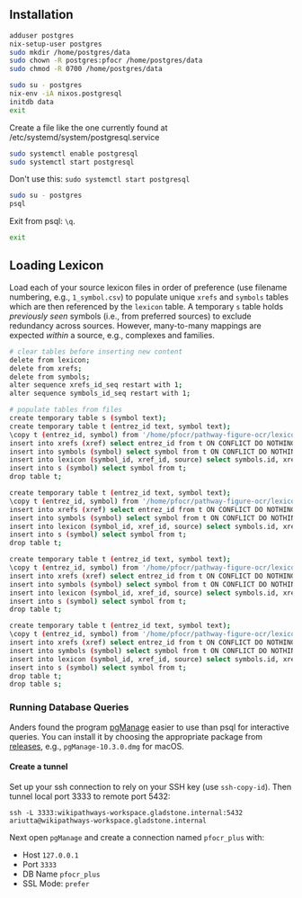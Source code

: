 ## Installation

```sh
adduser postgres
nix-setup-user postgres
sudo mkdir /home/postgres/data
sudo chown -R postgres:pfocr /home/postgres/data
sudo chmod -R 0700 /home/postgres/data
```

```sh
sudo su - postgres
nix-env -iA nixos.postgresql
initdb data
exit
```

Create a file like the one currently found at /etc/systemd/system/postgresql.service

```sh
sudo systemctl enable postgresql
sudo systemctl start postgresql
```

Don't use this: `sudo systemctl start postgresql`

```sh
sudo su - postgres
psql
```

Exit from psql: `\q`.

```sh
exit
```

## Loading Lexicon

Load each of your source lexicon files in order of preference (use filename numbering, e.g., `1_symbol.csv`) to populate unique `xrefs` and `symbols` tables which are then referenced by the `lexicon` table. A temporary `s` table holds _previously seen_ symbols (i.e., from preferred sources) to exclude redundancy across sources. However, many-to-many mappings are expected _within_ a source, e.g., complexes and families.

```sh
# clear tables before inserting new content
delete from lexicon;
delete from xrefs;
delete from symbols;
alter sequence xrefs_id_seq restart with 1;
alter sequence symbols_id_seq restart with 1;

# populate tables from files
create temporary table s (symbol text);
create temporary table t (entrez_id text, symbol text);
\copy t (entrez_id, symbol) from '/home/pfocr/pathway-figure-ocr/lexicon/1_symbol.csv' with (delimiter ',', format csv, header);
insert into xrefs (xref) select entrez_id from t ON CONFLICT DO NOTHING;
insert into symbols (symbol) select symbol from t ON CONFLICT DO NOTHING;
insert into lexicon (symbol_id, xref_id, source) select symbols.id, xrefs.id,'hgnc_symbol' from t inner join xrefs on xrefs.xref=t.entrez_id inner join symbols on symbols.symbol=t.symbol ON CONFLICT DO NOTHING;
insert into s (symbol) select symbol from t;
drop table t;

create temporary table t (entrez_id text, symbol text);
\copy t (entrez_id, symbol) from '/home/pfocr/pathway-figure-ocr/lexicon/2_bioentities.csv' with (delimiter ',', format csv, header);
insert into xrefs (xref) select entrez_id from t ON CONFLICT DO NOTHING;
insert into symbols (symbol) select symbol from t ON CONFLICT DO NOTHING;
insert into lexicon (symbol_id, xref_id, source) select symbols.id, xrefs.id,'bioentities_symbol' from t inner join xrefs on xrefs.xref=t.entrez_id inner join symbols on symbols.symbol=t.symbol where not exists (select 1 from s where t.symbol = s.symbol) ON CONFLICT DO NOTHING;
insert into s (symbol) select symbol from t;
drop table t;

create temporary table t (entrez_id text, symbol text);
\copy t (entrez_id, symbol) from '/home/pfocr/pathway-figure-ocr/lexicon/3_alias_symbol.csv' with (delimiter ',', format csv, header);
insert into xrefs (xref) select entrez_id from t ON CONFLICT DO NOTHING;
insert into symbols (symbol) select symbol from t ON CONFLICT DO NOTHING;
insert into lexicon (symbol_id, xref_id, source) select symbols.id, xrefs.id,'hgnc_alias_symbol' from t inner join xrefs on xrefs.xref=t.entrez_id inner join symbols on symbols.symbol=t.symbol where not exists (select 1 from s where t.symbol = s.symbol) ON CONFLICT DO NOTHING;
insert into s (symbol) select symbol from t;
drop table t;

create temporary table t (entrez_id text, symbol text);
\copy t (entrez_id, symbol) from '/home/pfocr/pathway-figure-ocr/lexicon/4_prev_symbol.csv' with (delimiter ',', format csv, header);
insert into xrefs (xref) select entrez_id from t ON CONFLICT DO NOTHING;
insert into symbols (symbol) select symbol from t ON CONFLICT DO NOTHING;
insert into lexicon (symbol_id, xref_id, source) select symbols.id, xrefs.id,'hgnc_prev_symbol' from t inner join xrefs on xrefs.xref=t.entrez_id inner join symbols on symbols.symbol=t.symbol where not exists (select 1 from s where t.symbol = s.symbol) ON CONFLICT DO NOTHING;
insert into s (symbol) select symbol from t;
drop table t;
drop table s;
```

### Running Database Queries

Anders found the program [pgManage](https://github.com/pgManage/pgManage) easier to use than psql for interactive queries. You can install it by choosing the appropriate package from [releases](https://github.com/pgManage/pgManage/releases), e.g., `pgManage-10.3.0.dmg` for macOS.

#### Create a tunnel

Set up your ssh connection to rely on your SSH key (use `ssh-copy-id`). Then tunnel local port 3333 to remote port 5432:

```
ssh -L 3333:wikipathways-workspace.gladstone.internal:5432 ariutta@wikipathways-workspace.gladstone.internal
```

Next open `pgManage` and create a connection named `pfocr_plus` with:

* Host `127.0.0.1`
* Port `3333`
* DB Name `pfocr_plus`
* SSL Mode: `prefer`
